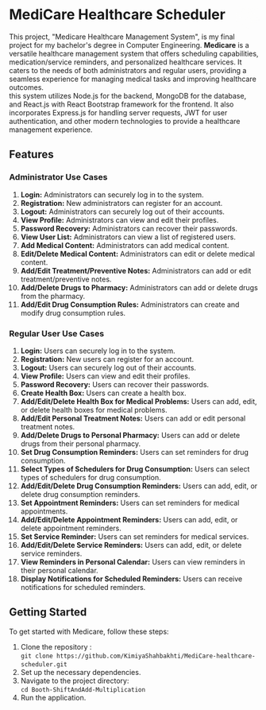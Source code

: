 # MediCare Healthcare Scheduler <img align="right" width="50" height="50" alt="Medicare Logo" src="frontend/src/assets/img/logogif.gif">
This project, "Medicare Healthcare Management System", is my final project for my bachelor's degree in Computer Engineering.
**Medicare** is a versatile healthcare management system that offers scheduling capabilities, medication/service reminders, and personalized healthcare services. It caters to the needs of both administrators and regular users, providing a seamless experience for managing medical tasks and improving healthcare outcomes.\
this system utilizes Node.js for the backend, MongoDB for the database, and React.js with React Bootstrap framework for the frontend. It also incorporates Express.js for handling server requests, JWT for user authentication, and other modern technologies to provide a healthcare management experience.

## Features

### Administrator Use Cases

1. **Login:** Administrators can securely log in to the system.
2. **Registration:** New administrators can register for an account.
3. **Logout:** Administrators can securely log out of their accounts.
4. **View Profile:** Administrators can view and edit their profiles.
5. **Password Recovery:** Administrators can recover their passwords.
6. **View User List:** Administrators can view a list of registered users.
7. **Add Medical Content:** Administrators can add medical content.
8. **Edit/Delete Medical Content:** Administrators can edit or delete medical content.
9. **Add/Edit Treatment/Preventive Notes:** Administrators can add or edit treatment/preventive notes.
10. **Add/Delete Drugs to Pharmacy:** Administrators can add or delete drugs from the pharmacy.
11. **Add/Edit Drug Consumption Rules:** Administrators can create and modify drug consumption rules.

### Regular User Use Cases

1. **Login:** Users can securely log in to the system.
2. **Registration:** New users can register for an account.
3. **Logout:** Users can securely log out of their accounts.
4. **View Profile:** Users can view and edit their profiles.
5. **Password Recovery:** Users can recover their passwords.
6. **Create Health Box:** Users can create a health box.
7. **Add/Edit/Delete Health Box for Medical Problems:** Users can add, edit, or delete health boxes for medical problems.
8. **Add/Edit Personal Treatment Notes:** Users can add or edit personal treatment notes.
9. **Add/Delete Drugs to Personal Pharmacy:** Users can add or delete drugs from their personal pharmacy.
10. **Set Drug Consumption Reminders:** Users can set reminders for drug consumption.
11. **Select Types of Schedulers for Drug Consumption:** Users can select types of schedulers for drug consumption.
12. **Add/Edit/Delete Drug Consumption Reminders:** Users can add, edit, or delete drug consumption reminders.
13. **Set Appointment Reminders:** Users can set reminders for medical appointments.
14. **Add/Edit/Delete Appointment Reminders:** Users can add, edit, or delete appointment reminders.
15. **Set Service Reminder:** Users can set reminders for medical services.
16. **Add/Edit/Delete Service Reminders:** Users can add, edit, or delete service reminders.
17. **View Reminders in Personal Calendar:** Users can view reminders in their personal calendar.
18. **Display Notifications for Scheduled Reminders:** Users can receive notifications for scheduled reminders.

## Getting Started

To get started with Medicare, follow these steps:

1. Clone the repository :\
`git clone https://github.com/KimiyaShahbakhti/MediCare-healthcare-scheduler.git`
2. Set up the necessary dependencies.
3. Navigate to the project directory:\
`cd Booth-ShiftAndAdd-Multiplication`
4. Run the application.

